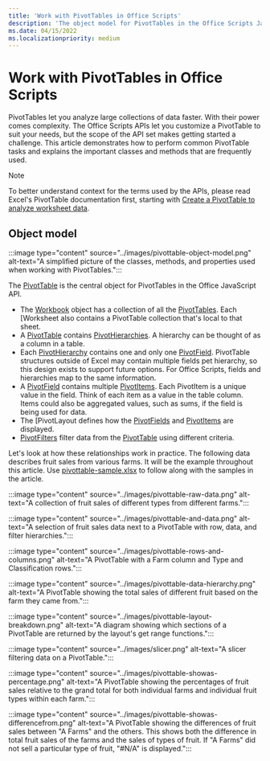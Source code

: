 ```yaml
---
title: 'Work with PivotTables in Office Scripts'
description: 'The object model for PivotTables in the Office Scripts JavaScript API'
ms.date: 04/15/2022
ms.localizationpriority: medium
---
```


# Work with PivotTables in Office Scripts

PivotTables let you analyze large collections of data faster. With their power comes complexity. The Office Scripts APIs let you customize a PivotTable to suit your needs, but the scope of the API set makes getting started a challenge. This article demonstrates how to perform common PivotTable tasks and explains the important classes and methods that are frequently used.

> [!NOTE]
> To better understand context for the terms used by the APIs, please read Excel's PivotTable documentation first, starting with [Create a PivotTable to analyze worksheet data](https://support.microsoft.com/office/a9a84538-bfe9-40a9-a8e9-f99134456576).

## Object model

:::image type="content" source="../images/pivottable-object-model.png" alt-text="A simplified picture of the classes, methods, and properties used when working with PivotTables.":::

The [PivotTable](/javascript/api/office-scripts/excelscript/excelscript.pivottable) is the central object for PivotTables in the Office JavaScript API.

- The [Workbook](/javascript/api/office-scripts/excelscript/excelscript.workbook) object has a collection of all the [PivotTables](/javascript/api/office-scripts/excelscript/excelscript.pivottable). Each [Worksheet also contains a PivotTable collection that's local to that sheet.
- A [PivotTable](/javascript/api/office-scripts/excelscript/excelscript.pivottable) contains [PivotHierarchies](/javascript/api/office-scripts/excelscript/excelscript.pivothierarchy). A hierarchy can be thought of as a column in a table.
- Each [PivotHierarchy](/javascript/api/office-scripts/excelscript/excelscript.pivothierarchy) contains one and only one [PivotField](/javascript/api/office-scripts/excelscript/excelscript.pivotfield). PivotTable structures outside of Excel may contain multiple fields pet hierarchy, so this design exists to support future options. For Office Scripts, fields and hierarchies map to the same information.
- A [PivotField](/javascript/api/office-scripts/excelscript/excelscript.pivotfield) contains multiple [PivotItems](/javascript/api/office-scripts/excelscript/excelscript.pivotitem). Each PivotItem is a unique value in the field. Think of each item as a value in the table column. Items could also be aggregated values, such as sums, if the field is being used for data.
- The [PivotLayout defines how the [PivotFields](/javascript/api/office-scripts/excelscript/excelscript.pivotfield) and [PivotItems](/javascript/api/office-scripts/excelscript/excelscript.pivotitem) are displayed.
- [PivotFilters](/javascript/api/office-scripts/excelscript/excelscript.pivotfilters) filter data from the [PivotTable](/javascript/api/office-scripts/excelscript/excelscript.pivottable) using different criteria.

Let's look at how these relationships work in practice. The following data describes fruit sales from various farms. It will be the example throughout this article. Use <a href="pivottable-sample.xlsx">pivottable-sample.xlsx</a> to follow along with the samples in the article.

:::image type="content" source="../images/pivottable-raw-data.png" alt-text="A collection of fruit sales of different types from different farms.":::

:::image type="content" source="../images/pivottable-and-data.png" alt-text="A selection of fruit sales data next to a PivotTable with row, data, and filter hierarchies.":::

:::image type="content" source="../images/pivottable-rows-and-columns.png" alt-text="A PivotTable with a Farm column and Type and Classification rows.":::

:::image type="content" source="../images/pivottable-data-hierarchy.png" alt-text="A PivotTable showing the total sales of different fruit based on the farm they came from.":::

:::image type="content" source="../images/pivottable-layout-breakdown.png" alt-text="A diagram showing which sections of a PivotTable are returned by the layout's get range functions.":::

:::image type="content" source="../images/slicer.png" alt-text="A slicer filtering data on a PivotTable.":::

:::image type="content" source="../images/pivottable-showas-percentage.png" alt-text="A PivotTable showing the percentages of fruit sales relative to the grand total for both individual farms and individual fruit types within each farm.":::

:::image type="content" source="../images/pivottable-showas-differencefrom.png" alt-text="A PivotTable showing the differences of fruit sales between "A Farms" and the others. This shows both the difference in total fruit sales of the farms and the sales of types of fruit. If "A Farms" did not sell a particular type of fruit, "#N/A" is displayed.":::
